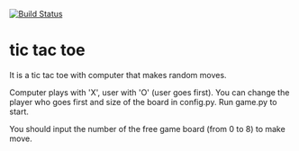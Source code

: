 [![Build Status](https://travis-ci.org/katyaaa86/tic_tac_toe.svg?branch=main)](https://travis-ci.org/katyaaa86/tic_tac_toe)

tic tac toe
===========

It is a tic tac toe with computer that makes random moves.

Computer plays with 'X', user with 'O' (user goes first). You can change the player who goes first and size of the board in config.py.
Run game.py to start. 

You should input the number of the free game board (from 0 to 8) to make move.
